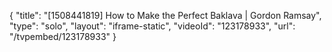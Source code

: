 {
    "title": "[1508441819] How to Make the Perfect Baklava | Gordon Ramsay",
    "type": "solo",
    "layout": "iframe-static",
    "videoId": "123178933",
    "url": "\/tvpembed\/123178933"
}